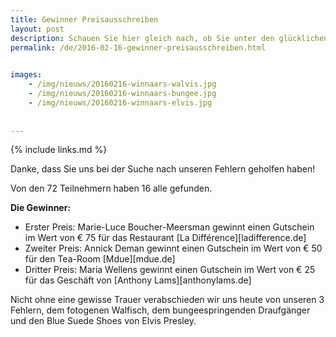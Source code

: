 ```yaml
---
title: Gewinner Preisausschreiben
layout: post
description: Schauen Sie hier gleich nach, ob Sie unter den glücklichen Gewinnern sind!
permalink: /de/2016-02-16-gewinner-preisausschreiben.html

    
images: 
    - /img/nieuws/20160216-winnaars-walvis.jpg
    - /img/nieuws/20160216-winnaars-bungee.jpg
    - /img/nieuws/20160216-winnaars-elvis.jpg
    
    
---
```


{% include links.md %}

Danke, dass Sie uns bei der Suche nach unseren Fehlern geholfen haben!

Von den 72 Teilnehmern haben 16 alle gefunden.

**Die Gewinner:**

- Erster Preis: Marie-Luce Boucher-Meersman gewinnt einen Gutschein im Wert von € 75 für das Restaurant [La Différence][ladifference.de]
- Zweiter Preis: Annick Deman gewinnt einen Gutschein im Wert von € 50 für den Tea-Room [Mdue][mdue.de]
- Dritter Preis: Maria Wellens gewinnt einen Gutschein im Wert von € 25 für das Geschäft von [Anthony Lams][anthonylams.de]

Nicht ohne eine gewisse Trauer verabschieden wir uns heute von unseren 3 Fehlern, dem fotogenen Walfisch, dem bungeespringenden Draufgänger und den Blue Suede Shoes von Elvis Presley.
